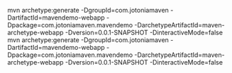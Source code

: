 mvn archetype:generate -DgroupId=com.jotoniamaven -DartifactId=mavendemo-webapp -Dpackage=com.jotoniamaven.mavendemo -DarchetypeArtifactId=maven-archetype-webapp -Dversion=0.0.1-SNAPSHOT -DinteractiveMode=false
mvn archetype:generate -DgroupId=com.jotoniamaven -DartifactId=mavendemo-webapp -Dpackage=com.jotoniamaven.mavendemo -DarchetypeArtifactId=maven-archetype-webapp -Dversion=0.0.1-SNAPSHOT -DinteractiveMode=false

